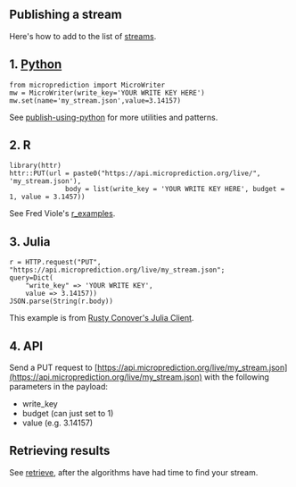 ## Publishing a stream

Here's how to add to the list of [streams](https://www.microprediction.org/browse_streams.html). 


## 1. [Python](https://microprediction.github.io/microprediction/publish-using-python.html)

    from microprediction import MicroWriter
    mw = MicroWriter(write_key='YOUR WRITE KEY HERE')
    mw.set(name='my_stream.json',value=3.14157) 
    
See [publish-using-python](https://microprediction.github.io/microprediction/publish-using-python.html) for more utilities and patterns. 

## 2. R 

    library(httr)
    httr::PUT(url = paste0("https://api.microprediction.org/live/", 'my_stream.json'),
                  body = list(write_key = 'YOUR WRITE KEY HERE', budget = 1, value = 3.1457))
       
See Fred Viole's [r_examples](https://github.com/microprediction/microprediction/tree/master/r_examples). 

## 3. Julia 

    r = HTTP.request("PUT", "https://api.microprediction.org/live/my_stream.json";
    query=Dict(
        "write_key" => 'YOUR WRITE KEY',
        value => 3.14157))
    JSON.parse(String(r.body))
    
This example is from [Rusty Conover's Julia Client](https://github.com/rustyconover/Microprediction/blob/master/src/Microprediction.jl).

    
## 4. API 

Send a PUT request to [https://api.microprediction.org/live/my_stream.json](https://api.microprediction.org/live/my_stream.json) with the following parameters in the payload:

   - write_key
   - budget (can just set to 1)
   - value (e.g. 3.14157)

## Retrieving results

See [retrieve](https://microprediction.github.io/microprediction/retrieve.html), after the algorithms have had time to find your stream.  
